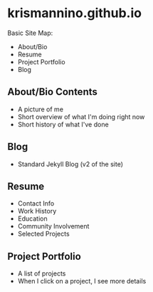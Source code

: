 krismannino.github.io
=====================

Basic Site Map:
* About/Bio
* Resume
* Project Portfolio
* Blog

## About/Bio Contents
*  A picture of me
*  Short overview of what I'm doing right now
*  Short history of what I've done

## Blog

* Standard Jekyll Blog (v2 of the site)
 
## Resume

* Contact Info
* Work History
* Education
* Community Involvement
* Selected Projects

## Project Portfolio

* A list of projects
* When I click on a project, I see more details
